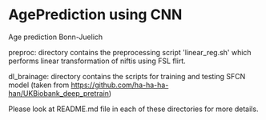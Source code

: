 # AgePrediction using CNN

Age prediction Bonn-Juelich

preproc: directory contains the preprocessing script 'linear_reg.sh' which performs linear transformation of niftis using FSL flirt.

dl_brainage: directory contains the scripts for training and testing SFCN model (taken from https://github.com/ha-ha-ha-han/UKBiobank_deep_pretrain)

Please look at README.md file in each of these directories for more details.


